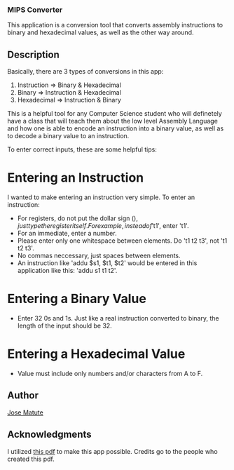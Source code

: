 ### MIPS Converter

This application is a conversion tool that converts assembly instructions to binary and hexadecimal values, as well as the other way around.

## Description

Basically, there are 3 types of conversions in this app:

1. Instruction => Binary & Hexadecimal
2. Binary => Instruction & Hexadecimal
3. Hexadecimal => Instruction & Binary

This is a helpful tool for any Computer Science student who will definetely have a class that will teach them about the low level Assembly Language and how one is able to encode an instruction into a binary value, as well as to decode a binary value to an instruction.

To enter correct inputs, these are some helpful tips:

# Entering an Instruction

I wanted to make entering an instruction very simple. To enter an instruction:

-  For registers, do not put the dollar sign ($), just type the register itself. For example, instead of '$t1', enter 't1'.
-  For an immediate, enter a number.
-  Please enter only one whitespace between elements. Do 't1 t2 t3', not 't1 t2 t3'.
-  No commas neccessary, just spaces between elements.
-  An instruction like 'addu $s1, $t1, $t2' would be entered in this application like this: 'addu s1 t1 t2'.

# Entering a Binary Value

-  Enter 32 0s and 1s. Just like a real instruction converted to binary, the length of the input should be 32.

# Entering a Hexadecimal Value

-  Value must include only numbers and/or characters from A to F.

## Author

[Jose Matute](https://www.linkedin.com/in/jose-matute-780032214/)

## Acknowledgments

I utilized [this pdf](https://eclass.teicrete.gr/modules/document/file.php/TP286/%CE%92%CE%BF%CE%B7%CE%B8%CE%B7%CF%84%CE%B9%CE%BA%CE%AC%20%CE%B5%CE%B3%CF%87%CE%B5%CE%B9%CF%81%CE%AF%CE%B4%CE%B9%CE%B1/MIPS_Instruction_Coding_With_Hex.pdf) to make this app possible. Credits go to the people who created this pdf.
